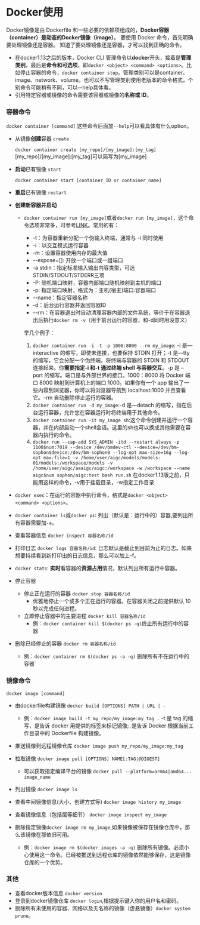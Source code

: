 
# Docker使用

Docker镜像是由 Dockerfile 和一些必要的依赖项组成的，**Docker容器（container）是动态的Docker镜像（image）**。
要使用 Docker 命令，首先明确要处理镜像还是容器。
知道了要处理镜像还是容器，才可以找到正确的命令。

- 在docker1.13之后的版本，Docker CLI 管理命令以**docker**开头，接着是**管理类别**，最后是**命令和可选项**，即`docker <object> <command> <options>`。比如停止容器的命令，`docker container stop`。管理类别可以是container、image、network、volume。也可以不写管理类别使用老版本的命令格式，个别命令可能稍有不同，可以--help具体看。
- 引用特定容器或镜像的命令需要该容器或镜像的**名称或 ID**。

### 容器命令
`docker container [command]`
这些命令后面加`--help`可以看具体有什么option。

- 从镜像**创建**容器 `create`
    
    `docker container create [my_repo]/[my_image]:[my_tag]`
    [my_repo]/[my_image]:[my_tag]可以简写为[my_image]

- **启动**已有镜像 `start`
    
    `docker container start [container_ID or container_name]`
- **重启**已有镜像 `restart`
- **创建新容器并启动**
  - `docker container run [my_image]`或者`docker run [my_image]`，这个命令选项非常多，可参考[LINK](https://www.runoob.com/docker/docker-run-command.html)。常用的有：

    - -t：为容器重新分配一个伪输入终端，通常与 -i 同时使用
    - -i：以交互模式运行容器
    - -m：设置容器使用内存的最大值
    - --expose=[]: 开放一个端口或一组端口
    - -a stdin：指定标准输入输出内容类型，可选 STDIN/STDOUT/STDERR三项
    - -P: 随机端口映射，容器内部端口随机映射到主机的端口
    - -p: 指定端口映射，格式为：主机(宿主)端口:容器端口
    - --name：指定容器名称
    - -d：后台运行容器并返回容器ID
    - --rm：在容器退出时自动清理容器内部的文件系统，等价于在容器退出后执行`docker rm -v`（用于前台运行的容器，和-d同时用没意义）
   
    举几个例子：

    1. `docker container run -i -t -p 1000:8000 --rm my_image`:
        -i 是—interactive 的缩写，即使未连接，也要保持 STDIN 打开；-t 是—tty 的缩写，它会分配一个伪终端，将终端与容器的 STDIN 和 STDOUT 连接起来。你**需要指定-i 和-t 通过终端 shell 与容器交互**。-p 是 –port 的缩写。端口是与外部世界的接口。1000：8000 将 Docker 端口 8000 映射到计算机上的端口 1000。如果你有一个 app 输出了一些内容到浏览器，你可以将浏览器导航到 localhost:1000 并且查看它。–rm 自动删除停止运行的容器。
    2. `docker container run -d my_image`:-d 是—detach 的缩写，指在后台运行容器，允许您在容器运行时将终端用于其他命令。
    3. `docker container run -it my_image sh`:这个命令创建并运行一个容器，并在内部启动一个shell会话。这里的sh也可以换成其他需要在容器内执行的命令。
    4. `docker run --cap-add SYS_ADMIN -itd --restart always -p 1100$num:7019 --device /dev/bmdev-ctl --device=/dev/bm-sophon$device:/dev/bm-sophon0 --log-opt max-size=16g --log-opt max-file=1 -v /home/user/aigc/models/models-01/models:/workspace/models -v /home/user/aigc/aaaigc/aigc:/workspace -w /workspace --name aigc$num sophon/aigc:test bash run.sh` 在docker1.13版之前，只能用这样的命令，-v用于挂载目录，-w指定工作目录
 
- `docker exec`：在运行的容器中执行命令，格式是`docker <object> <command> <options>`。
- `docker container ls`或`docker ps`: 列出（默认是：运行中的）容器,要列出所有容器需要加`-a`。
- 查看容器信息 `docker inspect 容器名称/id`
- 打印日志 `docker logs 容器名称/id`: 日志默认是截止到目前为止的日志。如果想要持续看到新打印出的日志信息，那么可以加上-f。
- `docker stats`: **实时**看容器的**资源占用**情况，默认列出所有运行中容器。
- 停止容器
  - 停止正在运行的容器 `docker stop 容器名称/id`
    - 优雅地停止一个或多个正在运行的容器。在容器关闭之前提供默认 10 秒以完成任何进程。
  - 立即停止容器中的主要进程 `docker kill 容器名称/id`
    - 例：`docker container kill $(docker ps -q)`终止所有运行中的容器
- 删除已经停止的容器 `docker rm 容器名称/id`
  - 例：`docker container rm $(docker ps -a -q)` 删除所有不在运行中的容器`


### 镜像命令

`docker image [command]`
  - 由dockerfile构建镜像 `docker build [OPTIONS] PATH | URL | -`
    - 例：`docker image build -t my_repo/my_image:my_tag .` -t 是 tag 的缩写，是告诉 docker 用提供的标签来标记镜像;`.`是告诉 Docker 根据当前工作目录中的 Dockerfile 构建镜像。
  
  - 推送镜像到远程镜像仓库 `docker image push my_repo/my_image:my_tag`
  - 拉取镜像 `docker image pull [OPTIONS] NAME[:TAG|@DIGEST]`
    - 可以获取指定编译平台的镜像 `docker pull --platform=arm64|amd64... image_name`
  - 列出镜像 `docker image ls`
  - 查看中间镜像信息(大小、创建方式等) `docker image history my_image`
  - 查看镜像信息（包括层等细节） `docker image inspect my_image`
  - 删除指定镜像`docker image rm my_image`,如果镜像被保存在镜像仓库中，那么该镜像在那依旧可用。
    - 例：`docker image rm $(docker images -a -q)` 删除所有镜像。必须小心使用这一命令。已经被推送到远程仓库的镜像依然能够保存，这是镜像仓库的一个优势。

### 其他
- 查看docker版本信息 `docker version`
- 登录到docker镜像仓库 `docker login`,根据提示键入你的用户名和密码。
- 删除所有未使用的容器、网络以及无名称的镜像（虚悬镜像）`docker system prune`。

